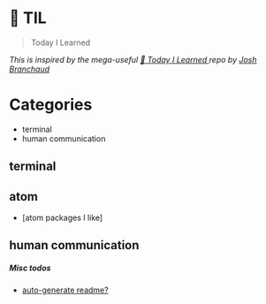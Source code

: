 # :memo: TIL

> Today I Learned


_This is inspired by the mega-useful [📝 Today I Learned ](https://github.com/jbranchaud/til) repo by [Josh Branchaud](https://github.com/jbranchaud)_



# Categories

- terminal
- human communication


## terminal


## atom

- [atom packages I like]


## human communication




##### Misc todos

- [auto-generate readme?](https://github.com/jbranchaud/til/issues/41)